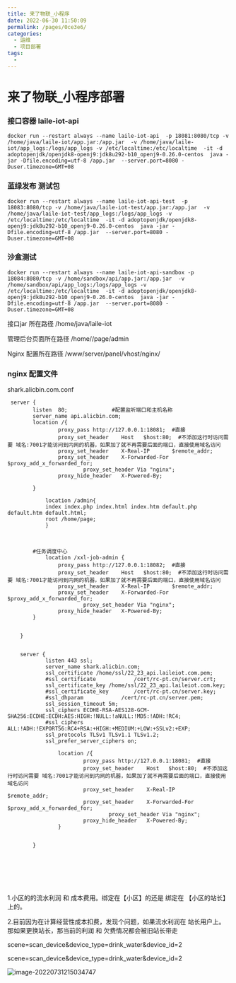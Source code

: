 ```yaml
---
title: 来了物联_小程序
date: 2022-06-30 11:50:09
permalink: /pages/0ce3e6/
categories:
  - 运维
  - 项目部署
tags:
  - 
---
```



# 来了物联_小程序部署





###  接口容器  laile-iot-api 

```shell
docker run --restart always --name laile-iot-api  -p 18081:8080/tcp -v /home/java/laile-iot/app.jar:/app.jar  -v /home/java/laile-iot/app_logs:/logs/app_logs -v /etc/localtime:/etc/localtime  -it -d adoptopenjdk/openjdk8-openj9:jdk8u292-b10_openj9-0.26.0-centos  java -jar -Dfile.encoding=utf-8 /app.jar  --server.port=8080 -Duser.timezone=GMT+08
```





### 蓝绿发布 测试包

```shell
docker run --restart always --name laile-iot-api-test  -p 18083:8080/tcp -v /home/java/laile-iot-test/app.jar:/app.jar  -v /home/java/laile-iot-test/app_logs:/logs/app_logs -v /etc/localtime:/etc/localtime  -it -d adoptopenjdk/openjdk8-openj9:jdk8u292-b10_openj9-0.26.0-centos  java -jar -Dfile.encoding=utf-8 /app.jar  --server.port=8080 -Duser.timezone=GMT+08
```





### 沙盒测试

```shell
docker run --restart always --name laile-iot-api-sandbox -p 18084:8080/tcp -v /home/sandbox/api/app.jar:/app.jar  -v /home/sandbox/api/app_logs:/logs/app_logs -v /etc/localtime:/etc/localtime  -it -d adoptopenjdk/openjdk8-openj9:jdk8u292-b10_openj9-0.26.0-centos  java -jar -Dfile.encoding=utf-8 /app.jar  --server.port=8080 -Duser.timezone=GMT+08
```



接口jar 所在路径  /home/java/laile-iot

管理后台页面所在路径 /home//page/admin

Nginx 配置所在路径  /www/server/panel/vhost/nginx/



### nginx 配置文件

 shark.alicbin.com.conf

```nginx
 server {
        listen  80;              #配置监听端口和主机名称
        server_name api.alicbin.com;	
        location /{
                proxy_pass http://127.0.0.1:18081;  #直接
	            proxy_set_header    Host   $host:80;  #不添加这行时访问需要 域名:7001才能访问到内网的机器，如果加了就不再需要后面的端口，直接使用域名访问
				proxy_set_header    X-Real-IP       $remote_addr;
				proxy_set_header    X-Forwarded-For $proxy_add_x_forwarded_for;
			            proxy_set_header Via "nginx";
				proxy_hide_header   X-Powered-By;

        }
   		
			location /admin{
			index index.php index.html index.htm default.php default.htm default.html;
			root /home/page;
	    	}   
	    	
	 
		
		#任务调度中心
		    location /xxl-job-admin {
		        proxy_pass http://127.0.0.1:18082;  #直接
	            proxy_set_header    Host   $host:80;  #不添加这行时访问需要 域名:7001才能访问到内网的机器，如果加了就不再需要后面的端口，直接使用域名访问
				proxy_set_header    X-Real-IP       $remote_addr;
				proxy_set_header    X-Forwarded-For $proxy_add_x_forwarded_for;
			            proxy_set_header Via "nginx";
				proxy_hide_header   X-Powered-By;
		}    
		
		
    }
      
      
    server {
	        listen 443 ssl;
	        server_name shark.alicbin.com;
			ssl_certificate	/home/ssl/22_23_api.laileiot.com.pem;
	        #ssl_certificate			/cert/rc-pt.cn/server.crt;
	        ssl_certificate_key	/home/ssl/22_23_api.laileiot.com.key;
	        #ssl_certificate_key		/cert/rc-pt.cn/server.key;
	        #ssl_dhparam			/cert/rc-pt.cn/server.pem;
	        ssl_session_timeout 5m;
	        ssl_ciphers ECDHE-RSA-AES128-GCM-SHA256:ECDHE:ECDH:AES:HIGH:!NULL:!aNULL:!MD5:!ADH:!RC4;
			#ssl_ciphers ALL:!ADH:!EXPORT56:RC4+RSA:+HIGH:+MEDIUM:+LOW:+SSLv2:+EXP;
	        ssl_protocols TLSv1 TLSv1.1 TLSv1.2;
	        ssl_prefer_server_ciphers on;
	        
		        location /{
		                proxy_pass http://127.0.0.1:18081;  #直接
			            proxy_set_header    Host   $host:80;  #不添加这行时访问需要 域名:7001才能访问到内网的机器，如果加了就不再需要后面的端口，直接使用域名访问
						proxy_set_header    X-Real-IP       $remote_addr;
						proxy_set_header    X-Forwarded-For $proxy_add_x_forwarded_for;
					            proxy_set_header Via "nginx";
						proxy_hide_header   X-Powered-By;
		        }
	       
			
	    }
	    
	    
	    


```

 

​	



1.小区的的流水利润 和 成本费用。绑定在【小区】的还是 绑定在 【小区的站长】上的。

2.目前因为在计算经营性成本扣费，发现个问题，如果流水利润在 站长用户上。那如果更换站长，那当前的利润 和 欠费情况都会被旧站长带走





scene=scan_device&device_type=drink_water&device_id=2



scene=scan_device&device_type=drink_water&device_id=2





![image-20220731215034747](/Users/binpro/Library/Application%20Support/typora-user-images/image-20220731215034747.png)

